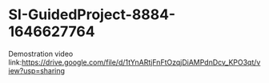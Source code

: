 # SI-GuidedProject-8884-1646627764
Demostration video link:https://drive.google.com/file/d/1tYnARtjFnFtOzqjDiAMPdnDcv_KPO3qt/view?usp=sharing
